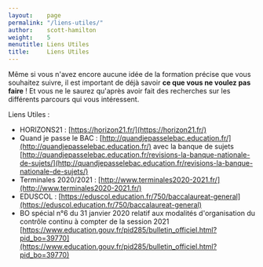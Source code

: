```yaml
---
layout:    page
permalink: "/liens-utiles/"
author:    scott-hamilton 
weight:    5
menutitle: Liens Utiles
title:     Liens Utiles
---
```


Même si vous n'avez encore aucune idée de la formation précise que vous souhaitez suivre,
il est important de déjà savoir __ce que vous ne voulez pas faire__ !
Et vous ne le saurez qu'après avoir fait des recherches sur les différents parcours qui vous intéressent.

Liens Utiles : 
 * HORIZONS21 : [https://horizon21.fr/](https://horizon21.fr/)
 * Quand je passe le BAC : [http://quandjepasselebac.education.fr/](http://quandjepasselebac.education.fr/)
 avec la banque de sujets [http://quandjepasselebac.education.fr/revisions-la-banque-nationale-de-sujets/](http://quandjepasselebac.education.fr/revisions-la-banque-nationale-de-sujets/)
 * Terminales 2020/2021 : [http://www.terminales2020-2021.fr/](http://www.terminales2020-2021.fr/)
 * EDUSCOL : [https://eduscol.education.fr/750/baccalaureat-general](https://eduscol.education.fr/750/baccalaureat-general)
 * BO spécial n°6 du 31 janvier 2020 relatif aux modalités d'organisation du contrôle continu à compter de la
 session 2021 [https://www.education.gouv.fr/pid285/bulletin_officiel.html?pid_bo=39770](https://www.education.gouv.fr/pid285/bulletin_officiel.html?pid_bo=39770)
